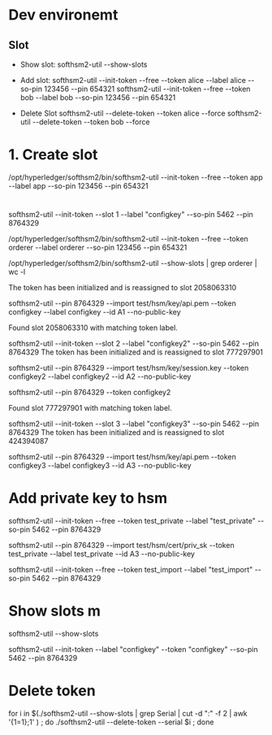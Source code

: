 
# Dev environemt 

## Slot 
- Show slot:
softhsm2-util --show-slots

- Add slot:
softhsm2-util --init-token  --free --token alice --label alice --so-pin 123456 --pin 654321
softhsm2-util --init-token  --free --token bob --label bob --so-pin 123456 --pin 654321

- Delete Slot 
softhsm2-util  --delete-token  --token alice --force 
softhsm2-util  --delete-token  --token bob --force 


# 1. Create slot 

/opt/hyperledger/softhsm2/bin/softhsm2-util --init-token  --free --token app --label app --so-pin 123456 --pin 654321


# 
softhsm2-util --init-token --slot 1 --label "configkey" --so-pin 5462 --pin 8764329

/opt/hyperledger/softhsm2/bin/softhsm2-util --init-token  --free --token orderer --label orderer --so-pin 123456 --pin 654321

/opt/hyperledger/softhsm2/bin/softhsm2-util --show-slots | grep orderer |  wc -l 


The token has been initialized and is reassigned to slot 2058063310

softhsm2-util --pin 8764329 --import test/hsm/key/api.pem --token configkey --label configkey --id A1 --no-public-key

Found slot 2058063310 with matching token label.


softhsm2-util --init-token --slot 2 --label "configkey2" --so-pin 5462 --pin 8764329
The token has been initialized and is reassigned to slot 777297901


softhsm2-util --pin 8764329 --import test/hsm/key/session.key --token configkey2 --label configkey2 --id A2 --no-public-key



softhsm2-util --pin 8764329  --token configkey2  

Found slot 777297901 with matching token label.



softhsm2-util --init-token --slot 3 --label "configkey3" --so-pin 5462 --pin 8764329
The token has been initialized and is reassigned to slot 424394087

softhsm2-util --pin 8764329 --import test/hsm/key/api.pem --token configkey3  --label configkey3 --id A3 --no-public-key

# Add private key to hsm  

softhsm2-util --init-token --free  --token test_private --label "test_private" --so-pin 5462 --pin 8764329

softhsm2-util --pin 8764329 --import test/hsm/cert/priv_sk --token test_private  --label test_private --id A3 --no-public-key


softhsm2-util --init-token --free  --token test_import --label "test_import" --so-pin 5462 --pin 8764329

# Show slots m
softhsm2-util --show-slots


softhsm2-util --init-token --label "configkey" --token "configkey"  --so-pin 5462 --pin 8764329

# Delete token 

for i in $(./softhsm2-util --show-slots | grep Serial | cut -d ":"  -f 2 |  awk '{$1=$1};1' ) ; do  ./softhsm2-util  --delete-token  --serial $i  ;  done  



